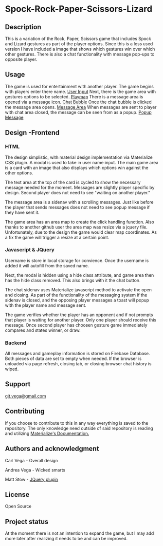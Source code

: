 # Spock-Rock-Paper-Scissors-Lizard

## Description

This is a variation of the Rock, Paper, Scissors game that includes Spock and Lizard gestures as part of the player options. Since this is a less used version I have included a image that shows which gestures win over which other gestures. There is also a chat functionality with message pop-ups to opposite player.

## Usage

The game is used for entertainment with another player. The game begins with players enter there name.
[User Input](assets/images/markdown-images/User-Name.png)
Next, there is the game area with gestures options to be selected. [Playmap](assets/images/markdown-images/Playmap.png)
There is a message area is opened via a message icon. [Chat Bubble](assets/images/markdown-images/Chat-Bubble.png)
Once the chat bubble is clicked the message area opens. [Message Area](assets/images/markdown-images/Message-Area.png)
When messages are sent to player with chat area closed, the message can be seen from as a popup. [Popup Message](assets/images/markdown-images/Popup-Message.png)

## Design -Frontend

### HTML

The design simplistic, with material design implementation via Materialize CSS plugin. A modal is used to take in user name input. The main game area is a card with an image that also displays which options win against the other options.

The text area at the top of the card is cycled to show the necessary message needed for the moment. Messages are slightly player specific by design. Second player does not need to see "waiting on another player."

The message area is a sidenav with a scrolling messages. Just like before the player that sends messages does not need to see popup message if they have sent it.

The game area has an area map to create the click handling function. Also thanks to another github user the area map was resize via a jquery file. Unfortunately, due to the design the game would clear map coordinates. As a fix the game will trigger a resize at a certain point.

### Javascript & JQuery

Username is store in local storage for convience. Once the username is added it will autofill from the saved name.

Next, the modal is hidden using a hide class attribute, and game area then has the hide class removed. This also brings with it the chat button.

The chat sidenav uses Materialize javascript method to activate the open and closing. As part of the functionality of the messaging system if the sidenav is closed, and the opposing player messages a toast will popup with the player name and message sent.

The game verifies whether the player has an opponent and if not prompts that player is waiting for another player. Only one player should receive this message. Once second player has choosen gesture game immediately compares and states winner, or draw.

### Backend

All messages and gameplay information is stored on Firebase Database. Both pieces of data are set to empty when needed. If the browser is unloaded via page refresh, closing tab, or closing browser chat history is wiped.

## Support

git.vega@gmail.com

## Contributing

If you choose to contribute to this in any way everything is saved to the repository. The only knowledge need outside of said repository is reading and utilizing [Materialize's Documentation.](https://materializecss.com/)

## Authors and acknowledgment

Carl Vega - Overall design

Andrea Vega - Wicked smarts

Matt Stow - [JQuery plugin](https://github.com/stowball/jQuery-rwdImageMaps)

## License

Open Source

## Project status

At the moment there is not an intention to expand the game, but I may add more later after realizing it needs to be and can be improved.
